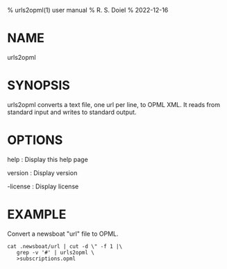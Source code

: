 % urls2opml(1) user manual
% R. S. Doiel
% 2022-12-16

# NAME

urls2opml

# SYNOPSIS

urls2opml converts a text file, one url per line, to OPML
XML.  It reads from standard input and writes to standard output.

# OPTIONS

help
: Display this help page

version
: Display version

-license
: Display license

# EXAMPLE

Convert a newsboat "url" file to OPML.

~~~
cat .newsboat/url | cut -d \" -f 1 |\
   grep -v '#' | urls2opml \
   >subscriptions.opml
~~~

